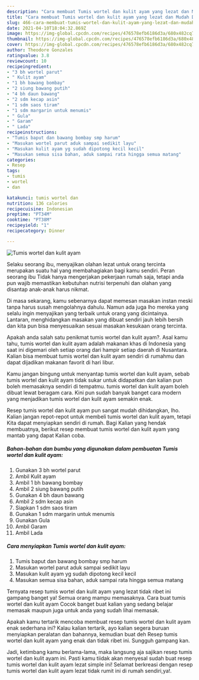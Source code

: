 ```yaml
---
description: "Cara membuat Tumis wortel dan kulit ayam yang lezat dan Mudah Dibuat"
title: "Cara membuat Tumis wortel dan kulit ayam yang lezat dan Mudah Dibuat"
slug: 466-cara-membuat-tumis-wortel-dan-kulit-ayam-yang-lezat-dan-mudah-dibuat
date: 2021-04-10T18:04:32.869Z
image: https://img-global.cpcdn.com/recipes/476578efb6186d3a/680x482cq70/tumis-wortel-dan-kulit-ayam-foto-resep-utama.jpg
thumbnail: https://img-global.cpcdn.com/recipes/476578efb6186d3a/680x482cq70/tumis-wortel-dan-kulit-ayam-foto-resep-utama.jpg
cover: https://img-global.cpcdn.com/recipes/476578efb6186d3a/680x482cq70/tumis-wortel-dan-kulit-ayam-foto-resep-utama.jpg
author: Theodore Gonzales
ratingvalue: 3.8
reviewcount: 10
recipeingredient:
- "3 bh wortel parut"
- " Kulit ayam"
- "1 bh bawang bombay"
- "2 siung bawang putih"
- "4 bh daun bawang"
- "2 sdm kecap asin"
- "1 sdm saos tiram"
- "1 sdm margarin untuk menumis"
- " Gula"
- " Garam"
- " Lada"
recipeinstructions:
- "Tumis baput dan bawang bombay smp harum"
- "Masukan wortel parut aduk sampai sedikit layu"
- "Masukan kulit ayam yg sudah dipotong kecil kecil"
- "Masukan semua sisa bahan, aduk sampai rata hingga semua matang"
categories:
- Resep
tags:
- tumis
- wortel
- dan

katakunci: tumis wortel dan 
nutrition: 136 calories
recipecuisine: Indonesian
preptime: "PT34M"
cooktime: "PT38M"
recipeyield: "1"
recipecategory: Dinner

---
```



![Tumis wortel dan kulit ayam](https://img-global.cpcdn.com/recipes/476578efb6186d3a/680x482cq70/tumis-wortel-dan-kulit-ayam-foto-resep-utama.jpg)

Selaku seorang ibu, menyajikan olahan lezat untuk orang tercinta merupakan suatu hal yang membahagiakan bagi kamu sendiri. Peran seorang ibu Tidak hanya mengerjakan pekerjaan rumah saja, tetapi anda pun wajib memastikan kebutuhan nutrisi terpenuhi dan olahan yang disantap anak-anak harus nikmat.

Di masa  sekarang, kamu sebenarnya dapat memesan masakan instan meski tanpa harus susah mengolahnya dahulu. Namun ada juga lho mereka yang selalu ingin menyajikan yang terbaik untuk orang yang dicintainya. Lantaran, menghidangkan masakan yang dibuat sendiri jauh lebih bersih dan kita pun bisa menyesuaikan sesuai masakan kesukaan orang tercinta. 



Apakah anda salah satu penikmat tumis wortel dan kulit ayam?. Asal kamu tahu, tumis wortel dan kulit ayam adalah makanan khas di Indonesia yang saat ini digemari oleh setiap orang dari hampir setiap daerah di Nusantara. Kalian bisa membuat tumis wortel dan kulit ayam sendiri di rumahmu dan dapat dijadikan makanan favorit di hari libur.

Kamu jangan bingung untuk menyantap tumis wortel dan kulit ayam, sebab tumis wortel dan kulit ayam tidak sukar untuk didapatkan dan kalian pun boleh memasaknya sendiri di tempatmu. tumis wortel dan kulit ayam boleh dibuat lewat beragam cara. Kini pun sudah banyak banget cara modern yang menjadikan tumis wortel dan kulit ayam semakin enak.

Resep tumis wortel dan kulit ayam pun sangat mudah dihidangkan, lho. Kalian jangan repot-repot untuk membeli tumis wortel dan kulit ayam, tetapi Kita dapat menyiapkan sendiri di rumah. Bagi Kalian yang hendak membuatnya, berikut resep membuat tumis wortel dan kulit ayam yang mantab yang dapat Kalian coba.

<!--inarticleads1-->

##### Bahan-bahan dan bumbu yang digunakan dalam pembuatan Tumis wortel dan kulit ayam:

1. Gunakan 3 bh wortel parut
1. Ambil  Kulit ayam
1. Ambil 1 bh bawang bombay
1. Ambil 2 siung bawang putih
1. Gunakan 4 bh daun bawang
1. Ambil 2 sdm kecap asin
1. Siapkan 1 sdm saos tiram
1. Gunakan 1 sdm margarin untuk menumis
1. Gunakan  Gula
1. Ambil  Garam
1. Ambil  Lada




<!--inarticleads2-->

##### Cara menyiapkan Tumis wortel dan kulit ayam:

1. Tumis baput dan bawang bombay smp harum
1. Masukan wortel parut aduk sampai sedikit layu
1. Masukan kulit ayam yg sudah dipotong kecil kecil
1. Masukan semua sisa bahan, aduk sampai rata hingga semua matang




Ternyata resep tumis wortel dan kulit ayam yang lezat tidak ribet ini gampang banget ya! Semua orang mampu memasaknya. Cara buat tumis wortel dan kulit ayam Cocok banget buat kalian yang sedang belajar memasak maupun juga untuk anda yang sudah lihai memasak.

Apakah kamu tertarik mencoba membuat resep tumis wortel dan kulit ayam enak sederhana ini? Kalau kalian tertarik, ayo kalian segera buruan menyiapkan peralatan dan bahannya, kemudian buat deh Resep tumis wortel dan kulit ayam yang enak dan tidak ribet ini. Sungguh gampang kan. 

Jadi, ketimbang kamu berlama-lama, maka langsung aja sajikan resep tumis wortel dan kulit ayam ini. Pasti kamu tiidak akan menyesal sudah buat resep tumis wortel dan kulit ayam lezat simple ini! Selamat berkreasi dengan resep tumis wortel dan kulit ayam lezat tidak rumit ini di rumah sendiri,ya!.

